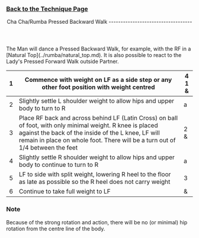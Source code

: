 ### [ Back to the Technique Page](../technique.md)

 <header>Cha Cha/Rumba Pressed Backward Walk
-----------------------------------

 </header>The Man will dance a Pressed Backward Walk, for example, with the RF in a [Natural Top](../rumba/natural_top.md). It is also possible to react to the Lady's Pressed Forward Walk outside Partner.

 | 1 | Commence with weight on LF as a side step or any other foot position with weight centred | 4 1 &amp; |
|---|---|---|
| 2 | Slightly settle L shoulder weight to allow hips and upper body to turn to R | a |
| 3 | Place RF back and across behind LF (Latin Cross) on ball of foot, with only minimal weight. R knee is placed against the back of the inside of the L knee, LF will remain in place on whole foot. There will be a turn out of 1/4 between the feet | 2 &amp; |
| 4 | Slightly settle R shoulder weight to allow hips and upper body to continue to turn to R | a |
| 5 | LF to side with split weight, lowering R heel to the floor as late as possible so the R heel does not carry weight | 3 |
| 6 | Continue to take full weight to LF | &amp; |

### Note

Because of the strong rotation and action, there will be no (or minimal) hip rotation from the centre line of the body.